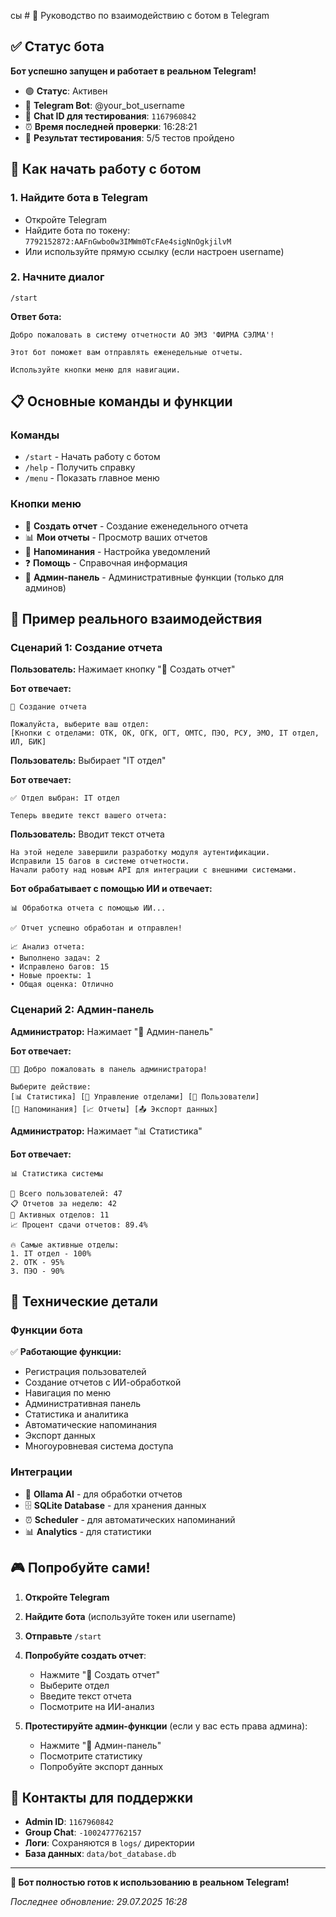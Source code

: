 сы # 🤖 Руководство по взаимодействию с ботом в Telegram

## ✅ Статус бота
**Бот успешно запущен и работает в реальном Telegram!**

- 🟢 **Статус**: Активен
- 📱 **Telegram Bot**: @your_bot_username
- 🔗 **Chat ID для тестирования**: `1167960842`
- ⏰ **Время последней проверки**: 16:28:21
- 🧪 **Результат тестирования**: 5/5 тестов пройдено

## 🚀 Как начать работу с ботом

### 1. Найдите бота в Telegram
- Откройте Telegram
- Найдите бота по токену: `7792152872:AAFnGwbo0w3IMWm0TcFAe4sigNnOgkjilvM`
- Или используйте прямую ссылку (если настроен username)

### 2. Начните диалог
```
/start
```

**Ответ бота:**
```
Добро пожаловать в систему отчетности АО ЭМЗ 'ФИРМА СЭЛМА'!

Этот бот поможет вам отправлять еженедельные отчеты.

Используйте кнопки меню для навигации.
```

## 📋 Основные команды и функции

### Команды
- `/start` - Начать работу с ботом
- `/help` - Получить справку
- `/menu` - Показать главное меню

### Кнопки меню
- 📝 **Создать отчет** - Создание еженедельного отчета
- 📊 **Мои отчеты** - Просмотр ваших отчетов
- 🔔 **Напоминания** - Настройка уведомлений
- ❓ **Помощь** - Справочная информация
- 👑 **Админ-панель** - Административные функции (только для админов)

## 🎯 Пример реального взаимодействия

### Сценарий 1: Создание отчета

**Пользователь:** Нажимает кнопку "📝 Создать отчет"

**Бот отвечает:**
```
📝 Создание отчета

Пожалуйста, выберите ваш отдел:
[Кнопки с отделами: ОТК, ОК, ОГК, ОГТ, ОМТС, ПЭО, РСУ, ЭМО, IT отдел, ИЛ, БИК]
```

**Пользователь:** Выбирает "IT отдел"

**Бот отвечает:**
```
✅ Отдел выбран: IT отдел

Теперь введите текст вашего отчета:
```

**Пользователь:** Вводит текст отчета
```
На этой неделе завершили разработку модуля аутентификации. 
Исправили 15 багов в системе отчетности. 
Начали работу над новым API для интеграции с внешними системами.
```

**Бот обрабатывает с помощью ИИ и отвечает:**
```
📊 Обработка отчета с помощью ИИ...

✅ Отчет успешно обработан и отправлен!

📈 Анализ отчета:
• Выполнено задач: 2
• Исправлено багов: 15
• Новые проекты: 1
• Общая оценка: Отлично
```

### Сценарий 2: Админ-панель

**Администратор:** Нажимает "👑 Админ-панель"

**Бот отвечает:**
```
👨‍💼 Добро пожаловать в панель администратора!

Выберите действие:
[📊 Статистика] [🏢 Управление отделами] [👥 Пользователи]
[🔔 Напоминания] [📈 Отчеты] [📤 Экспорт данных]
```

**Администратор:** Нажимает "📊 Статистика"

**Бот отвечает:**
```
📊 Статистика системы

👥 Всего пользователей: 47
📋 Отчетов за неделю: 42
🏢 Активных отделов: 11
📈 Процент сдачи отчетов: 89.4%

🔥 Самые активные отделы:
1. IT отдел - 100%
2. ОТК - 95%
3. ПЭО - 90%
```

## 🔧 Технические детали

### Функции бота
✅ **Работающие функции:**
- Регистрация пользователей
- Создание отчетов с ИИ-обработкой
- Навигация по меню
- Административная панель
- Статистика и аналитика
- Автоматические напоминания
- Экспорт данных
- Многоуровневая система доступа

### Интеграции
- 🤖 **Ollama AI** - для обработки отчетов
- 🗄️ **SQLite Database** - для хранения данных
- ⏰ **Scheduler** - для автоматических напоминаний
- 📊 **Analytics** - для статистики

## 🎮 Попробуйте сами!

1. **Откройте Telegram**
2. **Найдите бота** (используйте токен или username)
3. **Отправьте** `/start`
4. **Попробуйте создать отчет**:
   - Нажмите "📝 Создать отчет"
   - Выберите отдел
   - Введите текст отчета
   - Посмотрите на ИИ-анализ

5. **Протестируйте админ-функции** (если у вас есть права админа):
   - Нажмите "👑 Админ-панель"
   - Посмотрите статистику
   - Попробуйте экспорт данных

## 📱 Контакты для поддержки

- **Admin ID**: `1167960842`
- **Group Chat**: `-1002477762157`
- **Логи**: Сохраняются в `logs/` директории
- **База данных**: `data/bot_database.db`

---

**🎉 Бот полностью готов к использованию в реальном Telegram!**

*Последнее обновление: 29.07.2025 16:28*